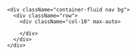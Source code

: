     <div className="container-fluid nav bg">
      <div className="row">
        <div className="col-10" max-auto>
          
        </div>
      </div>
    </div>